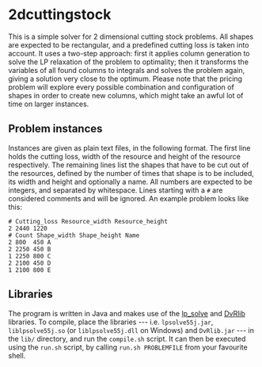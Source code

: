 2dcuttingstock
===

This is a simple solver for 2 dimensional cutting stock problems.
All shapes are expected to be rectangular, and a predefined cutting loss is taken into account.
It uses a two-step approach: first it applies column generation to solve the LP relaxation of the problem to optimality; then it transforms the variables of all found columns to integrals and solves the problem again, giving a solution very close to the optimum.
Please note that the pricing problem will explore every possible combination and configuration of shapes in order to create new columns, which might take an awful lot of time on larger instances.

Problem instances
---
Instances are given as plain text files, in the following format.
The first line holds the cutting loss, width of the resource and height of the resource respectively.
The remaining lines list the shapes that have to be cut out of the resources, defined by the number of times that shape is to be included, its width and height and optionally a name.
All numbers are expected to be integers, and separated by whitespace.
Lines starting with a `#` are considered comments and will be ignored.
An example problem looks like this:

    # Cutting_loss Resource_width Resource_height
    2 2440 1220
    # Count Shape_width Shape_height Name
    2 800  450 A
    2 2250 450 B
    1 2250 800 C
    2 2100 450 D
    1 2100 800 E

Libraries
---
The program is written in Java and makes use of the [lp_solve](http://lpsolve.sourceforge.net/5.5/) and [DvRlib](https://github.com/duncanvr/DvRlib) libraries.
To compile, place the libraries --- i.e. `lpsolve55j.jar`, `liblpsolve55j.so` (or `liblpsolve55j.dll` on Windows) and `DvRlib.jar` --- in the `lib/` directory, and run the `compile.sh` script.
It can then be executed using the `run.sh` script, by calling `run.sh PROBLEMFILE` from your favourite shell.
